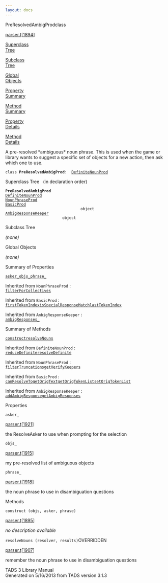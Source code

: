 ```yaml
---
layout: docs
---
```

<span class="title">PreResolvedAmbigProd</span><span class="type">class</span>

[parser.t](../file/parser.t.html)\[[1894](../source/parser.t.html#1894)\]

[Superclass  
Tree](#_SuperClassTree_)

[Subclass  
Tree](#_SubClassTree_)

[Global  
Objects](#_ObjectSummary_)

[Property  
Summary](#_PropSummary_)

[Method  
Summary](#_MethodSummary_)

[Property  
Details](#_Properties_)

[Method  
Details](#_Methods_)

<div class="fdesc">

A pre-resolved \*ambiguous\* noun phrase. This is used when the game or
library wants to suggest a specific set of objects for a new action,
then ask which one to use.

`class `**`PreResolvedAmbigProd`**` :   `[`DefiniteNounProd`](../object/DefiniteNounProd.html)

</div>

<span id="_SuperClassTree_"></span>

<div class="mjhd">

<span class="hdln">Superclass Tree</span>   (in declaration order)

</div>

**`PreResolvedAmbigProd`**  
[`DefiniteNounProd`](../object/DefiniteNounProd.html)  
[`NounPhraseProd`](../object/NounPhraseProd.html)  
[`BasicProd`](../object/BasicProd.html)  
`                                 object`  
[`AmbigResponseKeeper`](../object/AmbigResponseKeeper.html)  
`                         object`  
<span id="_SubClassTree_"></span>

<div class="mjhd">

<span class="hdln">Subclass Tree</span>  

</div>

*(none)* <span id="_ObjectSummary_"></span>

<div class="mjhd">

<span class="hdln">Global Objects</span>  

</div>

*(none)* <span id="_PropSummary_"></span>

<div class="mjhd">

<span class="hdln">Summary of Properties</span>  

</div>

[`asker_`](#asker_)[`objs_`](#objs_)[`phrase_`](#phrase_)



Inherited from `NounPhraseProd` :  
[`filterForCollectives`](../object/NounPhraseProd.html#filterForCollectives)

Inherited from `BasicProd` :  
[`firstTokenIndex`](../object/BasicProd.html#firstTokenIndex)[`isSpecialResponseMatch`](../object/BasicProd.html#isSpecialResponseMatch)[`lastTokenIndex`](../object/BasicProd.html#lastTokenIndex)

Inherited from `AmbigResponseKeeper` :  
[`ambigResponses_`](../object/AmbigResponseKeeper.html#ambigResponses_)

<span id="_MethodSummary_"></span>

<div class="mjhd">

<span class="hdln">Summary of Methods</span>  

</div>

[`construct`](#construct)[`resolveNouns`](#resolveNouns)

Inherited from `DefiniteNounProd` :  
[`reduceDefinite`](../object/DefiniteNounProd.html#reduceDefinite)[`resolveDefinite`](../object/DefiniteNounProd.html#resolveDefinite)

Inherited from `NounPhraseProd` :  
[`filterTruncations`](../object/NounPhraseProd.html#filterTruncations)[`getVerifyKeepers`](../object/NounPhraseProd.html#getVerifyKeepers)

Inherited from `BasicProd` :  
[`canResolveTo`](../object/BasicProd.html#canResolveTo)[`getOrigText`](../object/BasicProd.html#getOrigText)[`getOrigTokenList`](../object/BasicProd.html#getOrigTokenList)[`setOrigTokenList`](../object/BasicProd.html#setOrigTokenList)

Inherited from `AmbigResponseKeeper` :  
[`addAmbigResponse`](../object/AmbigResponseKeeper.html#addAmbigResponse)[`getAmbigResponses`](../object/AmbigResponseKeeper.html#getAmbigResponses)

<span id="_Properties_"></span>

<div class="mjhd">

<span class="hdln">Properties</span>  

</div>

<span id="asker_"></span>

`asker_`

[parser.t](../file/parser.t.html)\[[1921](../source/parser.t.html#1921)\]

<div class="desc">

the ResolveAsker to use when prompting for the selection

</div>

<span id="objs_"></span>

`objs_`

[parser.t](../file/parser.t.html)\[[1915](../source/parser.t.html#1915)\]

<div class="desc">

my pre-resolved list of ambiguous objects

</div>

<span id="phrase_"></span>

`phrase_`

[parser.t](../file/parser.t.html)\[[1918](../source/parser.t.html#1918)\]

<div class="desc">

the noun phrase to use in disambiguation questions

</div>

<span id="_Methods_"></span>

<div class="mjhd">

<span class="hdln">Methods</span>  

</div>

<span id="construct"></span>

`construct (objs, asker, phrase)`

[parser.t](../file/parser.t.html)\[[1895](../source/parser.t.html#1895)\]

<div class="desc">

*no description available*

</div>

<span id="resolveNouns"></span>

`resolveNouns (resolver, results)`<span class="rem">OVERRIDDEN</span>

[parser.t](../file/parser.t.html)\[[1907](../source/parser.t.html#1907)\]

<div class="desc">

remember the noun phrase to use in disambiguation questions

</div>

<div class="ftr">

TADS 3 Library Manual  
Generated on 5/16/2013 from TADS version 3.1.3

</div>
